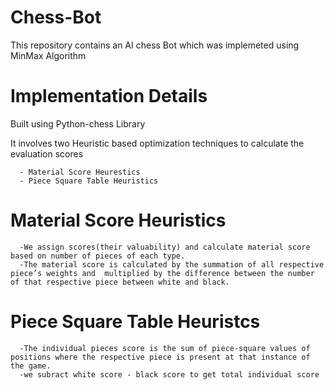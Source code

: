 # Chess-Bot
This repository contains an AI chess Bot which was implemeted using MinMax Algorithm
# Implementation Details
 Built using Python-chess Library
 
 It involves two  Heuristic based optimization techniques to calculate the evaluation scores

 
      - Material Score Heurestics
      - Piece Square Table Heuristics 
      
# Material Score Heuristics
      -We assign scores(their valuability) and calculate material score based on number of pieces of each type.
      -The material score is calculated by the summation of all respective piece’s weights and  multiplied by the difference between the number of that respective piece between white and black.
# Piece Square Table Heuristcs
      -The individual pieces score is the sum of piece-square values of positions where the respective piece is present at that instance of the game.
      -we subract white score - black score to get total individual score
